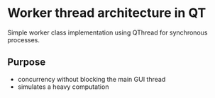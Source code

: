 # Worker thread architecture in QT

Simple worker class implementation using QThread for synchronous processes.

## Purpose
- concurrency without blocking the main GUI thread
- simulates a heavy computation
